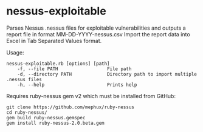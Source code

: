 # nessus-exploitable
Parses Nessus .nessus files for exploitable vulnerabilities and outputs a report file in format MM-DD-YYYY-nessus.csv
Import the report data into Excel in Tab Separated Values format.

Usage: 

```
nessus-exploitable.rb [options] [path]
    -f, --file PATH                  File path
    -d, --directory PATH             Directory path to import multiple .nessus files
    -h, --help                       Prints help
```

Requires ruby-nessus gem v2 which must be installed from GitHub:

```
git clone https://github.com/mephux/ruby-nessus
cd ruby-nessus/
gem build ruby-nessus.gemspec
gem install ruby-nessus-2.0.beta.gem
```
